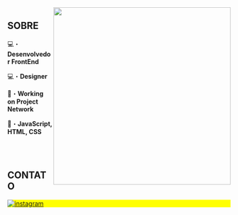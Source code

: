 <img align="right" height="400em" filter=grayscale(1) src="https://media.discordapp.net/attachments/1064894230503358595/1114680424866779215/avatar.png?width=531&height=531"/>

## SOBRE

💻・**Desenvolvedor FrontEnd**

💻・**Designer**

💼・**Working on Project Network**

💬・**JavaScript, HTML, CSS**

<!--

<br><br>

## 🛠 &nbsp;Tech Stack

![JavaScript](https://img.shields.io/badge/-JavaScript-05122A?style=flat&logo=javascript)&nbsp;
![HTML](https://img.shields.io/badge/-HTML-05122A?style=flat&logo=HTML5)&nbsp;
![CSS](https://img.shields.io/badge/-CSS-05122A?style=flat&logo=CSS3&logoColor=1572B6)&nbsp;
![Git](https://img.shields.io/badge/-Git-05122A?style=flat&logo=git)&nbsp;
![GitHub](https://img.shields.io/badge/-GitHub-05122A?style=flat&logo=github)&nbsp;
![Visual Studio Code](https://img.shields.io/badge/-Visual%20Studio%20Code-05122A?style=flat&logo=visual-studio-code&logoColor=007ACC)&nbsp;

<br><br>

## ⚙️ &nbsp;GitHub Analytics

<p align="left">
<img width="530em" src="https://github-readme-stats.vercel.app/api?username=maykbrito&show_icons=true&theme=vision-friendly-dark" alt="maykbrito's stats"/>
<img width="530em" src="https://github-readme-stats.vercel.app/api/top-langs/?username=maykbrito&layout=compact&theme=vision-friendly-dark" alt="maykbrito's most languages"/>
</p>
-->

<br><br>

## CONTATO

<p align="left" style="background:yellow">
<a href="https://www.instagram.com/eduardo__lazarotto/" target="_blank">
 <img align="center" src="https://img.shields.io/badge/-eduzin-05122A?style=flat&logo=instagram" alt="instagram"/>
</a>
</p>
